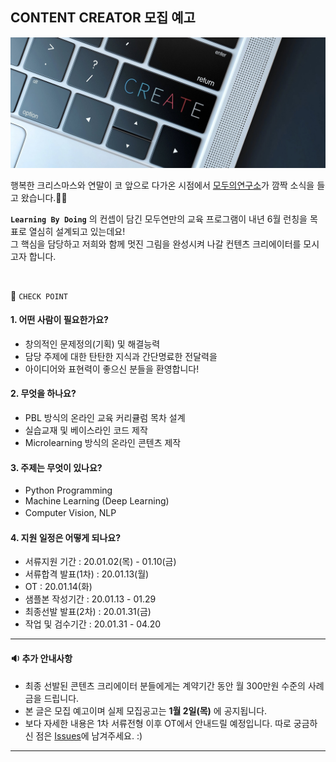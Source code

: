
## CONTENT CREATOR 모집 예고
![Alt text](/image.jpg)

행복한 크리스마스와 연말이 코 앞으로 다가온 시점에서 [모두의연구소](https://home.modulabs.co.kr/)가 깜짝 소식을 들고 왔습니다.🎅🎁

**`Learning By Doing`** 의 컨셉이 담긴 모두연만의 교육 프로그램이 내년 6월 런칭을 목표로 열심히 설계되고 있는데요!<br>
그 핵심을 담당하고 저희와 함께 멋진 그림을 완성시켜 나갈 컨텐츠 크리에이터를 모시고자 합니다.

<br>

🔽 `CHECK POINT`
<br>

#### **1. 어떤 사람이 필요한가요?**
 - 창의적인 문제정의(기획) 및 해결능력
 - 담당 주제에 대한 탄탄한 지식과 간단명료한 전달력을 
 - 아이디어와 표현력이 좋으신 분들을 환영합니다!

#### **2. 무엇을 하나요?**
 - PBL 방식의 온라인 교육 커리큘럼 목차 설계
 - 실습교재 및 베이스라인 코드 제작
 - Microlearning 방식의 온라인 콘텐츠 제작
　
#### **3. 주제는 무엇이 있나요?**
 - Python Programming
 - Machine Learning (Deep Learning)
 - Computer Vision, NLP
　
#### **4. 지원 일정은 어떻게 되나요?**
 - 서류지원 기간 : 20.01.02(목) - 01.10(금)
 - 서류합격 발표(1차) : 20.01.13(월)
 - OT : 20.01.14(화)
 - 샘플본 작성기간 : 20.01.13 - 01.29
 - 최종선발 발표(2차) : 20.01.31(금)
 - 작업 및 검수기간 : 20.01.31 - 04.20
 
---

#### **🔉 추가 안내사항** 
 - 최종 선발된 콘텐츠 크리에이터 분들에게는 계약기간 동안 월 300만원 수준의 사례금을 드립니다.
 - 본 글은 모집 예고이며 실제 모집공고는 **1월 2일(목)** 에 공지됩니다. 
 - 보다 자세한 내용은 1차 서류전형 이후 OT에서 안내드릴 예정입니다. 따로 궁금하신 점은 [Issues](https://github.com/jahyeha/MODULABS-ai-contentcreators/issues)에 남겨주세요. :)
 
 ---
